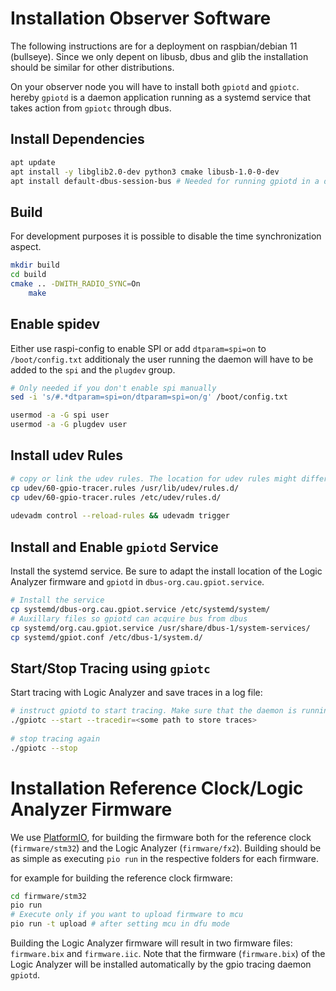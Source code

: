 # Installation Observer Software
The following instructions are for a deployment on raspbian/debian 11 (bullseye).  Since we only
depent on libusb, dbus and glib the installation should be similar for other distributions.

On your observer node you will have to install both `gpiotd` and `gpiotc`. hereby `gpiotd` is a daemon
application running as a systemd service that takes action from `gpiotc` through dbus.

## Install Dependencies
```sh
apt update
apt install -y libglib2.0-dev python3 cmake libusb-1.0-0-dev  
apt install default-dbus-session-bus # Needed for running gpiotd in a dbus-user sessions.
```

## Build
For development purposes it is possible to disable the time synchronization aspect.
```sh
mkdir build
cd build
cmake .. -DWITH_RADIO_SYNC=On
    make
```

## Enable spidev
Either use raspi-config to enable SPI or add `dtparam=spi=on` to `/boot/config.txt`
additionaly the user running the daemon will have to be added to the `spi`  and the `plugdev` group.
```sh
# Only needed if you don't enable spi manually
sed -i 's/#.*dtparam=spi=on/dtparam=spi=on/g' /boot/config.txt 

usermod -a -G spi user
usermod -a -G plugdev user
```

## Install udev Rules
```sh
# copy or link the udev rules. The location for udev rules might differ for other
cp udev/60-gpio-tracer.rules /usr/lib/udev/rules.d/
cp udev/60-gpio-tracer.rules /etc/udev/rules.d/
  
udevadm control --reload-rules && udevadm trigger
```

## Install and Enable `gpiotd` Service
Install the systemd service. Be sure to adapt the install location of the Logic Analyzer firmware and `gpiotd` in `dbus-org.cau.gpiot.service`.
```sh
# Install the service
cp systemd/dbus-org.cau.gpiot.service /etc/systemd/system/
# Auxillary files so gpiotd can acquire bus from dbus
cp systemd/org.cau.gpiot.service /usr/share/dbus-1/system-services/
cp systemd/gpiot.conf /etc/dbus-1/system.d/
```

## Start/Stop Tracing using `gpiotc`

Start tracing with Logic Analyzer and save traces in a log file:

```sh
# instruct gpiotd to start tracing. Make sure that the daemon is running.
./gpiotc --start --tracedir=<some path to store traces>
    
# stop tracing again
./gpiotc --stop
```

# Installation Reference Clock/Logic Analyzer Firmware

We use [PlatformIO](https://platformio.org/), for building the firmware both for the reference clock (`firmware/stm32`) and the Logic Analyzer (`firmware/fx2`).
Building should be as simple as executing `pio run` in the respective folders for each firmware.

for example for building the reference clock firmware:
```sh
cd firmware/stm32
pio run
# Execute only if you want to upload firmware to mcu
pio run -t upload # after setting mcu in dfu mode
```

Building the Logic Analyzer firmware will result in two firmware files: `firmware.bix` and `firmware.iic`. 
Note that the firmware (`firmware.bix`) of the Logic Analyzer will be installed automatically by the gpio tracing daemon `gpiotd`.

